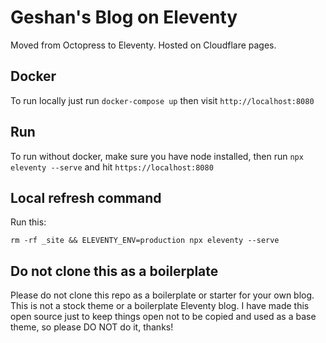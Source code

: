 # Geshan's Blog on Eleventy

Moved from Octopress to Eleventy. Hosted on Cloudflare pages.

## Docker

To run locally just run `docker-compose up` then visit `http://localhost:8080`

## Run

To run without docker, make sure you have node installed, then run `npx eleventy --serve` and hit `https://localhost:8080`

## Local refresh command

Run this:

```
rm -rf _site && ELEVENTY_ENV=production npx eleventy --serve
```

## Do not clone this as a boilerplate

Please do not clone this repo as a boilerplate or starter for your own blog. This is not a stock theme or a boilerplate Eleventy blog. I have made this open source just to keep things open not to be copied and used as a base theme, so please DO NOT do it, thanks!
